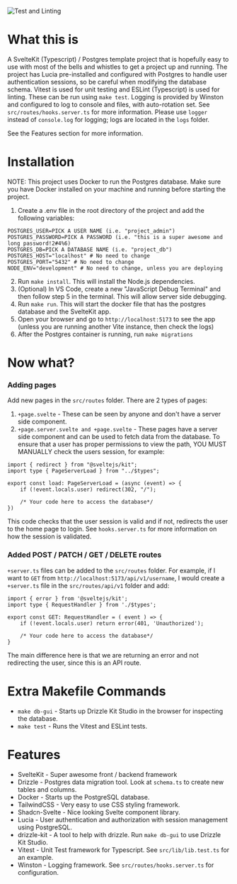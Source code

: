 ![Test and Linting](https://github.com/github/docs/actions/workflows/main.yml/badge.svg)

# What this is

A SvelteKit (Typescript) / Postgres template project that is hopefully easy to use with most of the bells and whistles to get a project up and running. 
The project has Lucia pre-installed and configured with Postgres to handle user authentication sessions, so be careful when modifying the database schema.
Vitest is used for unit testing and ESLint (Typescript) is used for linting. These can be run using `make test`.
Logging is provided by Winston and configured to log to console and files, with auto-rotation set. See `src/routes/hooks.server.ts` for more information. Please use `logger` instead of `console.log` for logging; logs are located in the `logs` folder.

See the Features section for more information. 

# Installation

NOTE: This project uses Docker to run the Postgres database. Make sure you have Docker installed on your machine and running before starting the project.

1. Create a .env file in the root directory of the project and add the following variables:
```
POSTGRES_USER=PICK A USER NAME (i.e. "project_admin")
POSTGRES_PASSWORD=PICK A PASSWORD (i.e. "this is a super awesome and long password!2#4%6)
POSTGRES_DB=PICK A DATABASE NAME (i.e. "project_db")
POSTGRES_HOST="localhost" # No need to change
POSTGRES_PORT="5432" # No need to change
NODE_ENV="development" # No need to change, unless you are deploying
```
2. Run `make install`. This will install the Node.js dependencies.
3. (Optional) In VS Code, create a new "JavaScript Debug Terminal" and then follow step 5 in the terminal. This will allow server side debugging.
4. Run `make run`. This will start the docker file that has the postgres database and the SvelteKit app.
5. Open your browser and go to `http://localhost:5173` to see the app (unless you are running another Vite instance, then check the logs)
6. After the Postgres container is running, run `make migrations`

# Now what?

### Adding pages
Add new pages in the `src/routes` folder. There are 2 types of pages:
1. `+page.svelte` - These can be seen by anyone and don't have a server side component. 
2. `+page.server.svelte and +page.svelte` - These pages have a server side component and can be used to fetch data from the database. To ensure that a user has proper permissions to view the path, YOU MUST MANUALLY check the users session, for example:

```
import { redirect } from "@sveltejs/kit";
import type { PageServerLoad } from "../$types";

export const load: PageServerLoad = (async (event) => {
    if (!event.locals.user) redirect(302, "/");

    /* Your code here to access the database*/
})
```

This code checks that the user session is valid and if not, redirects the user to the home page to login. See `hooks.server.ts` for more information on how the session is validated. 

### Added POST / PATCH / GET / DELETE routes
`+server.ts` files can be added to the `src/routes` folder. For example, if I want to `GET` from `http://localhost:5173/api/v1/username`, I would create a `+server.ts` file in the `src/routes/api/v1` folder and add: 

```
import { error } from '@sveltejs/kit';
import type { RequestHandler } from './$types';

export const GET: RequestHandler = ( event ) => {
	if (!event.locals.user) return error(401, 'Unauthorized');
    
    /* Your code here to access the database*/
}
```
The main difference here is that we are returning an error and not redirecting the user, since this is an API route.


# Extra Makefile Commands
- `make db-gui` - Starts up Drizzle Kit Studio in the browser for inspecting the database.
- `make test` - Runs the Vitest and ESLint tests.

# Features
- SvelteKit - Super awesome front / backend framework
- Drizzle - Postgres data migration tool. Look at `schema.ts` to create new tables and columns.
- Docker - Starts up the PostgreSQL database.
- TailwindCSS - Very easy to use CSS styling framework.
- Shadcn-Svelte - Nice looking Svelte component library.
- Lucia - User authentication and authorization with session management using PostgreSQL.
- drizzle-kit - A tool to help with drizzle. Run `make db-gui` to use Drizzle Kit Studio.
- Vitest - Unit Test framework for Typescript. See `src/lib/lib.test.ts` for an example.
- Winston - Logging framework. See `src/routes/hooks.server.ts` for configuration.
